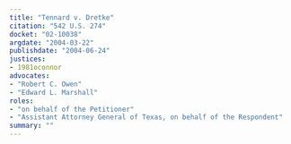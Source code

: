```yaml
---
title: "Tennard v. Dretke"
citation: "542 U.S. 274"
docket: "02-10038"
argdate: "2004-03-22"
publishdate: "2004-06-24"
justices:
- 1981oconnor
advocates:
- "Robert C. Owen"
- "Edward L. Marshall"
roles:
- "on behalf of the Petitioner"
- "Assistant Attorney General of Texas, on behalf of the Respondent"
summary: ""
---
```


